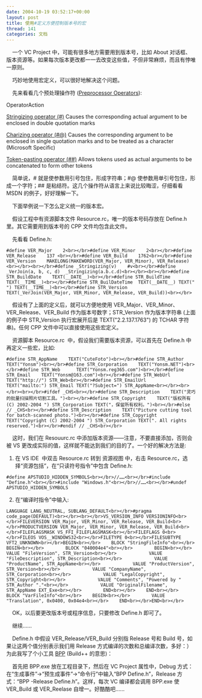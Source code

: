 ```yaml
---
date: 2004-10-19 03:52:17+00:00
layout: post
title: 使用#定义方便控制版本号的宏
thread: 141
categories: 文档
---
```


    一个 VC Project 中，可能有很多地方需要用到版本号，比如 About 对话框、版本资源等。如果每次版本更改都一一去改变这些值，不但非常麻烦，而且有悖唯一原则。

    巧妙地使用宏定义，可以很好地解决这个问题。

    先来看看几个预处理操作符 ([Preprocessor Operators](http://msdn.microsoft.com/library/default.asp?url=/library/en-us/vclang/html/_predir_stringizing_operator.asp)): <!-- more -->

OperatorAction

[Stringizing operator (#)](http://msdn.microsoft.com/library/en-us/vclang/html/_predir_stringizing_operator.asp)
Causes the corresponding actual argument to be enclosed in double quotation marks

[Charizing operator (#@)](http://msdn.microsoft.com/library/en-us/vclang/html/_predir_charizing_operator.asp)
Causes the corresponding argument to be enclosed in single quotation marks and to be treated as a character (Microsoft Specific)

[Token-pasting operator (##)](http://msdn.microsoft.com/library/en-us/vclang/html/_predir_token.2d.pasting_operator.asp)
Allows tokens used as actual arguments to be concatenated to form other tokens

    简单说，# 就是使参数用引号包住，形成字符串；#@ 使参数用单引号包住，形成一个字符；## 是粘结符。这几个操作符从语言上来说比较晦涩，仔细看看 MSDN 的例子，好好理解一下。

    下面举例说一下怎么定义统一的版本宏。

    假设工程中有资源脚本文件 Resource.rc，唯一的版本号码存放在 Define.h 里。其它需要用到版本号的 CPP 文件均包含此文件。

    先看看 Define.h:
    
    #define VER_Major    2<br></br>#define VER_Minor    2<br></br>#define VER_Release    137 <br></br>#define VER_Build    1762<br></br>#define VER_Version    MAKELONG(MAKEWORD(VER_Major, VER_Minor), VER_Release)<br></br><br></br>#define _Stringizing(v)    #v<br></br>#define _VerJoin(a, b, c, d)  _Stringizing(a.b.c.d)<br></br><br></br>#define STR_BuildDate    TEXT(__DATE__)<br></br>#define STR_BuildTime    TEXT(__TIME__)<br></br>#define STR_BuilDateTime  TEXT(__DATE__) TEXT(" ") TEXT(__TIME__)<br></br>#define STR_Version    TEXT(_VerJoin(VER_Major, VER_Minor, VER_Release, VER_Build))<br></br>

    假设有了上面的定义后，就可以方便地使用 VER_Major、VER_Minor、VER_Release、VER_Build 作为版本号数字；STR_Version 作为版本字符串 (上面的例子中 STR_Version 执行宏展开后是 TEXT("2.2.137.1763") 的 TCHAR 字符串)。任何 CPP 文件中可以直接使用这些宏定义。

    资源脚本 Resource.rc  中，假设我们需要版本资源，可以首先在 Define.h 中再定义一些宏，比如:
    
    #define STR_AppName    TEXT("CuteFoto")<br></br>#define STR_Author    TEXT("Yonsm")<br></br>#define STR_Corporation    TEXT("Yonsm.NET")<br></br>#define STR_Web      TEXT("Yonsm.reg365.com")<br></br>#define STR_Email    TEXT("Yonsm@163.com")<br></br>#define STR_WebUrl    TEXT("http://") STR_Web<br></br>#define STR_EmailUrl    TEXT("mailto:") STR_Email TEXT("?Subject=") STR_AppName<br></br><br></br><br></br>#ifdef _CHS<br></br>#define STR_Description    TEXT("灵巧的批量扫描照片切割工具。")<br></br>#define STR_Copyright    TEXT("版权所有 (C) 2002-2004 ") STR_Corporation TEXT("，保留所有权利。")<br></br>#else // _CHS<br></br>#define STR_Description    TEXT("Picture cutting tool for batch-scanned photo.")<br></br>#define STR_Copyright    TEXT("Copyright (C) 2002-2004 ") STR_Corporation TEXT(". All rights reserved.")<br></br>#endif // _CHS<br></br>

    这时，我们在 Resouurc.rc 中添加版本资源——注意，不要直接添加，否则会被 VS 更改成实际的值，这样就不能达到我们的目的了。一个好的解决方法是:

  1. 在 VS IDE  中双击 Resource.rc 转到 资源视图 中，右击 Resource.rc，选择“资源包括”，在“只读符号指令”中包含 Define.h:
    
    #define APSTUDIO_HIDDEN_SYMBOLS<br></br>//……<br></br>#include "Define.h"<br></br>#include "Windows.h"<br></br>//……<br></br>#undef APSTUDIO_HIDDEN_SYMBOLS

  2. 在“编译时指令”中输入:
    
    LANGUAGE LANG_NEUTRAL, SUBLANG_DEFAULT<br></br>#pragma code_page(DEFAULT)<br></br><br></br>VS_VERSION_INFO VERSIONINFO<br></br>FILEVERSION VER_Major, VER_Minor, VER_Release, VER_Build<br></br>PRODUCTVERSION VER_Major, VER_Minor, VER_Release, VER_Build<br></br>FILEFLAGSMASK VS_FFI_FILEFLAGSMASK<br></br>FILEFLAGS 0<br></br>FILEOS VOS__WINDOWS32<br></br>FILETYPE 0<br></br>FILESUBTYPE VFT2_UNKNOWN<br></br>BEGIN<br></br>    BLOCK "StringFileInfo"<br></br>    BEGIN<br></br>        BLOCK "040004e4"<br></br>        BEGIN<br></br>            VALUE "FileVersion", STR_Version<br></br>            VALUE "FileDescription", STR_Description<br></br>            VALUE "ProductName", STR_AppName<br></br>            VALUE "ProductVersion", STR_Version<br></br>            VALUE "CompanyName", STR_Corporation<br></br>            VALUE "LegalCopyright", STR_Copyright<br></br>            VALUE "Comments", "Powered by " STR_Author "."<br></br>            VALUE "OriginalFilename", STR_AppName EXT_Exe<br></br>        END<br></br>    END<br></br>    BLOCK "VarFileInfo"<br></br>    BEGIN<br></br>        VALUE "Translation", 0x0400, 0x04e4<br></br>    END<br></br>END<br></br>

    OK，以后要更改版本号或程序信息，只要修改 Define.h 即可了。

    继续……

    Define.h 中假设 VER_Release/VER_Build 分别指 Release 号和 Build 号，如果让这两个值分别表示我们用 Release 方式编译的次数和总编译次数，多好：）为此我写了个小工具 [BPP](/assets/1098100310.rar) (Build++ 的意思)：

    首先把 BPP.exe 放在工程目录下，然后在 VC Project 属性中，Debug 方式：在“生成事件”->“预生成事件”->“命令行”中输入“BPP Define.h”，Release 方式：“BPP -Release Define.h”。这样，每次 VC 编译都会调用 BPP.exe 使 VER_Build 或 VER_Reelase 自增一。好酷酷吧……

